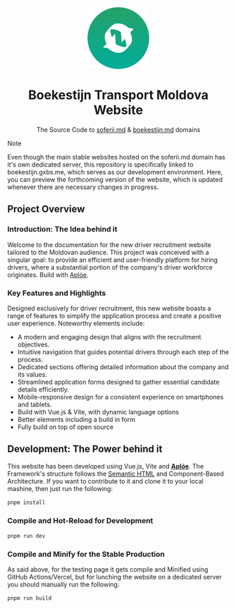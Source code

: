 <div align="center">
<img src="/public/images/icon-boek.png" width="140"/>

# Boekestijn Transport Moldova Website

The Source Code to [soferii.md](https://soferii.md/) & [boekestijn.md](https://boekestijn.md) domains

</div>

> [!NOTE]
> Even though the main stable websites hosted on the soferii.md domain has it's own dedicated server, this repository is specifically linked to boekestijn.gxbs.me, which serves as our development environment. Here, you can preview the forthcoming version of the website, which is updated whenever there are necessary changes in progress.

## Project Overview

### Introduction: The Idea behind it

Welcome to the documentation for the new driver recruitment website tailored to the Moldovan audience. This project was conceived with a singular goal: to provide an efficient and user-friendly platform for hiring drivers, where a substantial portion of the company's driver workforce originates. Build with [Aplóe](https://aploe.gxbs.me).

### Key Features and Highlights

Designed exclusively for driver recruitment, this new website boasts a range of features to simplify the application process and create a positive user experience. Noteworthy elements include:

- A modern and engaging design that aligns with the recruitment objectives.
- Intuitive navigation that guides potential drivers through each step of the process.
- Dedicated sections offering detailed information about the company and its values.
- Streamlined application forms designed to gather essential candidate details efficiently.
- Mobile-responsive design for a consistent experience on smartphones and tablets.
- Build with Vue.js & Vite, with dynamic language options
- Better elements including a build in form
- Fully build on top of open source

## Development: The Power behind it

This website has been developed using Vue.js, Vite and [**Aplóe**](https://aploe.gxbs.me). The Framework's structure follows the [Semantic HTML](https://semantichtml.github.io) and Component-Based Architecture. If you want to contribute to it and clone it to your local mashine, then just run the following:

```sh
pnpm install
```

### Compile and Hot-Reload for Development

```sh
pnpm run dev
```

### Compile and Minify for the Stable Production

As said above, for the testing page it gets compile and Minified using GitHub Actions/Vercel, but for lunching the website on a dedicated server you should manually run the following:

```sh
pnpm run build
```
